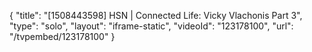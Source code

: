 {
    "title": "[1508443598] HSN | Connected Life: Vicky Vlachonis Part 3",
    "type": "solo",
    "layout": "iframe-static",
    "videoId": "123178100",
    "url": "\/tvpembed\/123178100"
}